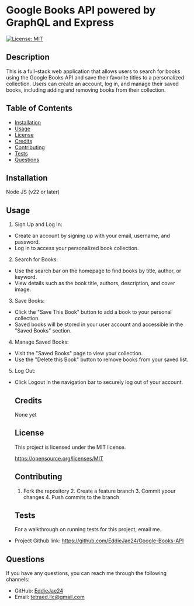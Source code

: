 # Google Books API powered by GraphQL and Express
 [![License: MIT](https://img.shields.io/badge/License-MIT-yellow.svg)](https://opensource.org/licenses/MIT)

  ## Description
  This is a full-stack web application that allows users to search for books using the Google Books API and save their favorite titles to a personalized collection. Users can create an account, log in, and manage their saved books, including adding and removing books from their collection.


  ## Table of Contents
  - [Installation](#installation)
  - [Usage](#usage)
  - [License](#license)
  - [Credits](#credits)
  - [Contributing](#contributing)
  - [Tests](#tests)
  - [Questions](#questions)

  ## Installation
  Node JS (v22 or later)

  ## Usage
 1. Sign Up and Log In:

  - Create an account by signing up with your email, username, and password.
  - Log in to access your personalized book collection.
 2. Search for Books:
 - Use the search bar on the homepage to find books by title, author, or keyword.
 - View details such as the book title, authors, description, and cover image.

 3. Save Books:
 - Click the "Save This Book" button to add a book to your personal collection.
 - Saved books will be stored in your user account and accessible in the "Saved Books" section.
 4. Manage Saved Books:
 - Visit the "Saved Books" page to view your collection.
 - Use the "Delete this Book" button to remove books from your saved list.

5. Log Out:
- Click Logout in the navigation bar to securely log out of your account.

  ## Credits
  None yet


  ## License
  This project is licensed under the MIT license.

  https://opensource.org/licenses/MIT

  ## Contributing
  1. Fork the repository 2. Create a feature branch 3. Commit ypour changes 4. Push commits to the branch

  ## Tests
  For a walkthrough on running tests for this project, email me.
 - Project Github link: https://github.com/EddieJae24/Google-Books-API


  ## Questions
  If you have any questions, you can reach me through the following channels:
  - GitHub: [EddieJae24](https://github.com/EddieJae24)
  - Email: tetraed.llc@gmail.com
  

